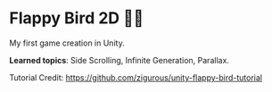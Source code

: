 # Flappy Bird 2D 🐤💨

My first game creation in Unity.

**Learned topics**: Side Scrolling, Infinite Generation, Parallax.

Tutorial Credit: https://github.com/zigurous/unity-flappy-bird-tutorial
